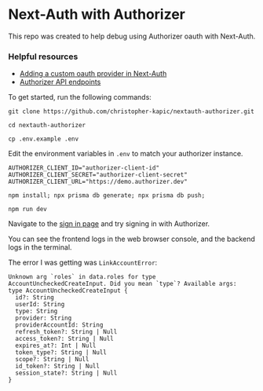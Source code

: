 # Next-Auth with Authorizer

This repo was created to help debug using Authorizer oauth with Next-Auth.

### Helpful resources

- [Adding a custom oauth provider in Next-Auth](https://next-auth.js.org/configuration/providers/oauth#using-a-custom-provider)
- [Authorizer API endpoints](https://docs.authorizer.dev/core/endpoints)

To get started, run the following commands:

`git clone https://github.com/christopher-kapic/nextauth-authorizer.git`

`cd nextauth-authorizer`

`cp .env.example .env`

Edit the environment variables in `.env` to match your authorizer instance.

```
AUTHORIZER_CLIENT_ID="authorizer-client-id"
AUTHORIZER_CLIENT_SECRET="authorizer-client-secret"
AUTHORIZER_CLIENT_URL="https://demo.authorizer.dev"
```

`npm install; npx prisma db generate; npx prisma db push;`

`npm run dev`

Navigate to the [sign in page](http://localhost:3000/api/auth/signin) and try signing in with Authorizer.

You can see the frontend logs in the web browser console, and the backend logs in the terminal.

The error I was getting was `LinkAccountError`:

```
Unknown arg `roles` in data.roles for type AccountUncheckedCreateInput. Did you mean `type`? Available args:
type AccountUncheckedCreateInput {
  id?: String
  userId: String
  type: String
  provider: String
  providerAccountId: String
  refresh_token?: String | Null
  access_token?: String | Null
  expires_at?: Int | Null
  token_type?: String | Null
  scope?: String | Null
  id_token?: String | Null
  session_state?: String | Null
}
```